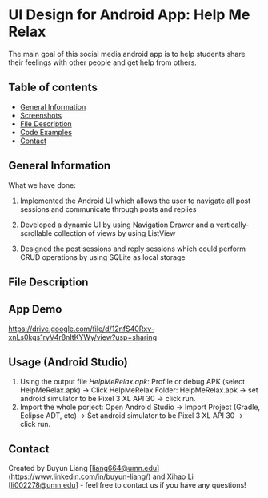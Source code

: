 # UI Design for Android App: Help Me Relax
The main goal of this social media android app is to help students share their feelings with other people and get help from others.

## Table of contents
* [General Information](#general-information)
* [Screenshots](#screenshots)
* [File Description](#file-description)
* [Code Examples](#code-examples)
* [Contact](#contact)

## General Information
What we have done:

1. Implemented the Android UI which allows the user to navigate all post sessions and communicate through posts and replies

2. Developed a dynamic UI by using Navigation Drawer and a vertically-scrollable collection of views by using ListView

3. Designed the post sessions and reply sessions which could perform CRUD operations by using SQLite as local storage

## File Description
 

## App Demo 

https://drive.google.com/file/d/12nfS40Rxv-xnLs0kgs1ryV4r8nItKYWy/view?usp=sharing

## Usage (Android Studio)
1. Using the output file *HelpMeRelax.apk*: Profile or debug APK (select HelpMeRelax.apk) -> Click HelpMeRelax Folder: HelpMeRelax.apk -> set android simulator to be Pixel 3 XL API 30 -> click run.
2. Import the whole porject: Open Android Studio -> Import Project (Gradle, Eclipse ADT, etc) -> Set android simulator to be Pixel 3 XL API 30 -> click run.


## Contact
Created by Buyun Liang [liang664@umn.edu] (https://www.linkedin.com/in/buyun-liang/) and Xihao Li [li002278@umn.edu] - feel free to contact us if you have any questions!

